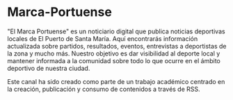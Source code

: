 # Marca-Portuense
"El Marca Portuense" es un noticiario digital que publica noticias deportivas locales de El Puerto de Santa María. Aquí encontrarás información actualizada sobre partidos, resultados, eventos, entrevistas a deportistas de la zona y mucho más. Nuestro objetivo es dar visibilidad al deporte local y mantener informada a la comunidad sobre todo lo que ocurre en el ámbito deportivo de nuestra ciudad.

Este canal ha sido creado como parte de un trabajo académico centrado en la creación, publicación y consumo de contenidos a través de RSS.
